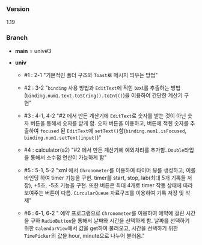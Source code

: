 ### Version

1.19

### Branch

- **main**
= univ#3

- **univ**
  - #1 : 2-1 "기본적인 폴더 구조와 `Toast`로 메시지 띄우는 방법"
    
  - #2 : 3-2 "`binding` 사용 방법과 `EditText`에 적힌 text를 추출하는 방법(`binding.num1.text.toString().toInt()`)을 이용하여 간단한 계산기 구현"
 
  - #3 : 4-1, 4-2 "#2 에서 만든 계산기에 `EditText`로 숫자를 받는 것이 아닌 숫자 버튼을 통해서 숫자를 받게 함. 숫자 버튼을 이용하고, 버튼에 적힌 숫자를 추출하여 `focused` 된 `EditText`에 `setText()`함(`binding.num1.isFocused`, `binding.num1.setText(input)`)"
    
  - #4 : calculator(a2) "#2 에서 만든 계산기에 예외처리를 추가함. `Double`타입을 통해서 소수점 연산이 가능하게 함"
    
  - #5 : 5-1, 5-2 "xml 에서 `Chronometer`를 이용하여 타이머 뷰를 생성하고, 이를 바인딩 하여 timer 기능을 구현. timer를 start, stop, lab(최대 5개 기록들 저장), +5초, -5초 기능을 구현. 또한 버튼은 최대 4개로 timer 작동 상태에 따라 보여주는 버튼이 다름. `CircularQueue` 자료구조를 이용하여 기록 저장 및 삭제"

  - #6 : 6-1, 6-2 " 예약 프로그램으로 `Chronometer`를 이용하여 예약에 걸린 시간을 구하 `RadioButton`을 통해서 날짜와 시간을 선택하게 함. 날짜를 선택하기 위한 `CalendarView`에서 값을 get하여 불러오고, 시간을 선택하기 위한 `TimePicker`의 값을 hour, minute으로 나누어 불러옴." 
